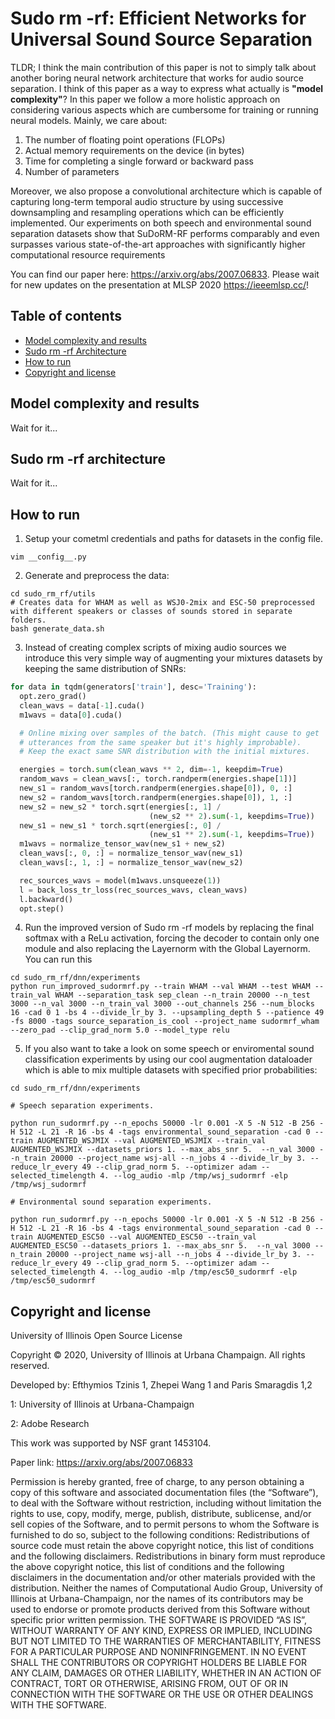 # Sudo rm -rf: Efficient Networks for Universal Sound Source Separation

TLDR; I think the main contribution of this paper is not to simply talk about another boring neural network architecture that works for audio source separation. I think of this paper as a way to express what actually is __"model complexity"__? In this paper we follow a more holistic approach on considering various aspects which are cumbersome for training or running neural models. Mainly, we care about: 
1. The number of floating point operations (FLOPs)
2. Actual memory requirements on the device (in bytes)
3. Time for completing a single forward or backward pass
4. Number of parameters

Moreover, we also propose a convolutional architecture which is capable of capturing long-term temporal audio structure by using successive downsampling and resampling operations which can be efficiently implemented. Our experiments on both speech and environmental sound separation datasets show that SuDoRM-RF performs comparably and even surpasses various state-of-the-art approaches with significantly higher computational resource requirements

You can find our paper here: https://arxiv.org/abs/2007.06833. Please wait for new updates on the presentation at MLSP 2020 https://ieeemlsp.cc/!


## Table of contents

- [Model complexity and results](#model-complexity-and-results)
- [Sudo rm -rf Architecture](#whats-included)
- [How to run](#how-to-run)
- [Copyright and license](#copyright-and-license)


## Model complexity and results

Wait for it...

## Sudo rm -rf architecture

Wait for it...

## How to run

1. Setup your cometml credentials and paths for datasets in the config file.
```
vim __config__.py
```

2. Generate and preprocess the data:

```
cd sudo_rm_rf/utils
# Creates data for WHAM as well as WSJ0-2mix and ESC-50 preprocessed with different speakers or classes of sounds stored in separate folders.
bash generate_data.sh
```

3. Instead of creating complex scripts of mixing audio sources we introduce this very simple way of augmenting your mixtures datasets by keeping the same distribution of SNRs:  

```python
for data in tqdm(generators['train'], desc='Training'):
  opt.zero_grad()
  clean_wavs = data[-1].cuda()
  m1wavs = data[0].cuda()

  # Online mixing over samples of the batch. (This might cause to get
  # utterances from the same speaker but it's highly improbable).
  # Keep the exact same SNR distribution with the initial mixtures.

  energies = torch.sum(clean_wavs ** 2, dim=-1, keepdim=True)
  random_wavs = clean_wavs[:, torch.randperm(energies.shape[1])]
  new_s1 = random_wavs[torch.randperm(energies.shape[0]), 0, :]
  new_s2 = random_wavs[torch.randperm(energies.shape[0]), 1, :]
  new_s2 = new_s2 * torch.sqrt(energies[:, 1] /
                               (new_s2 ** 2).sum(-1, keepdims=True))
  new_s1 = new_s1 * torch.sqrt(energies[:, 0] /
                               (new_s1 ** 2).sum(-1, keepdims=True))
  m1wavs = normalize_tensor_wav(new_s1 + new_s2)
  clean_wavs[:, 0, :] = normalize_tensor_wav(new_s1)
  clean_wavs[:, 1, :] = normalize_tensor_wav(new_s2)

  rec_sources_wavs = model(m1wavs.unsqueeze(1))
  l = back_loss_tr_loss(rec_sources_wavs, clean_wavs)
  l.backward()
  opt.step()
```

4. Run the improved version of Sudo rm -rf models by replacing the final softmax with a ReLu activation, forcing the decoder to contain only one module and also replacing the Layernorm with the Global Layernorm. You can run this 

```
cd sudo_rm_rf/dnn/experiments
python run_improved_sudormrf.py --train WHAM --val WHAM --test WHAM --train_val WHAM --separation_task sep_clean --n_train 20000 --n_test 3000 --n_val 3000 --n_train_val 3000 --out_channels 256 --num_blocks 16 -cad 0 1 -bs 4 --divide_lr_by 3. --upsampling_depth 5 --patience 49 -fs 8000 -tags source_separation_is_cool --project_name sudormrf_wham --zero_pad --clip_grad_norm 5.0 --model_type relu
```

5. If you also want to take a look on some speech or enviromental sound classification experiments by using our cool augmentation dataloader which is able to mix multiple datasets with specified prior probabilities:

```
cd sudo_rm_rf/dnn/experiments

# Speech separation experiments.

python run_sudormrf.py --n_epochs 50000 -lr 0.001 -X 5 -N 512 -B 256 -H 512 -L 21 -R 16 -bs 4 -tags environmental_sound_separation -cad 0 --train AUGMENTED_WSJMIX --val AUGMENTED_WSJMIX --train_val AUGMENTED_WSJMIX --datasets_priors 1. --max_abs_snr 5.  --n_val 3000 --n_train 20000 --project_name wsj-all --n_jobs 4 --divide_lr_by 3. --reduce_lr_every 49 --clip_grad_norm 5. --optimizer adam --selected_timelength 4. --log_audio -mlp /tmp/wsj_sudormrf -elp /tmp/wsj_sudormrf
```
```
# Environmental sound separation experiments.

python run_sudormrf.py --n_epochs 50000 -lr 0.001 -X 5 -N 512 -B 256 -H 512 -L 21 -R 16 -bs 4 -tags environmental_sound_separation -cad 0 --train AUGMENTED_ESC50 --val AUGMENTED_ESC50 --train_val AUGMENTED_ESC50 --datasets_priors 1. --max_abs_snr 5.  --n_val 3000 --n_train 20000 --project_name wsj-all --n_jobs 4 --divide_lr_by 3. --reduce_lr_every 49 --clip_grad_norm 5. --optimizer adam --selected_timelength 4. --log_audio -mlp /tmp/esc50_sudormrf -elp /tmp/esc50_sudormrf
```


## Copyright and license
University of Illinois Open Source License

Copyright © 2020, University of Illinois at Urbana Champaign. All rights reserved.

Developed by: Efthymios Tzinis 1, Zhepei Wang 1 and Paris Smaragdis 1,2

1: University of Illinois at Urbana-Champaign 

2: Adobe Research 

This work was supported by NSF grant 1453104. 

Paper link: https://arxiv.org/abs/2007.06833

Permission is hereby granted, free of charge, to any person obtaining a copy of this software and associated documentation files (the “Software”), to deal with the Software without restriction, including without limitation the rights to use, copy, modify, merge, publish, distribute, sublicense, and/or sell copies of the Software, and to permit persons to whom the Software is furnished to do so, subject to the following conditions: Redistributions of source code must retain the above copyright notice, this list of conditions and the following disclaimers. Redistributions in binary form must reproduce the above copyright notice, this list of conditions and the following disclaimers in the documentation and/or other materials provided with the distribution. Neither the names of Computational Audio Group, University of Illinois at Urbana-Champaign, nor the names of its contributors may be used to endorse or promote products derived from this Software without specific prior written permission. THE SOFTWARE IS PROVIDED “AS IS”, WITHOUT WARRANTY OF ANY KIND, EXPRESS OR IMPLIED, INCLUDING BUT NOT LIMITED TO THE WARRANTIES OF MERCHANTABILITY, FITNESS FOR A PARTICULAR PURPOSE AND NONINFRINGEMENT. IN NO EVENT SHALL THE CONTRIBUTORS OR COPYRIGHT HOLDERS BE LIABLE FOR ANY CLAIM, DAMAGES OR OTHER LIABILITY, WHETHER IN AN ACTION OF CONTRACT, TORT OR OTHERWISE, ARISING FROM, OUT OF OR IN CONNECTION WITH THE SOFTWARE OR THE USE OR OTHER DEALINGS WITH THE SOFTWARE.
